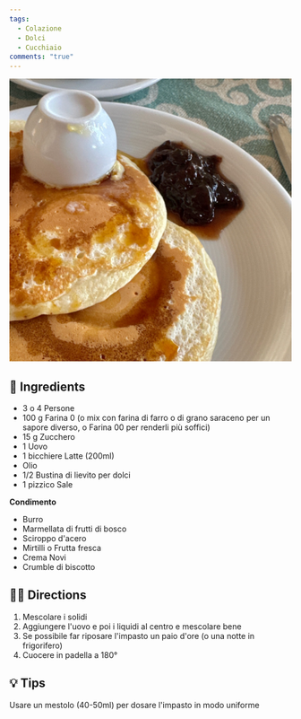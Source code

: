 ```yaml
---
tags:
  - Colazione
  - Dolci
  - Cucchiaio
comments: "true"
---
```


![](../images/pancakes.jpeg)

## 🧾 Ingredients

- 3 o 4 Persone
- 100 g Farina 0 (o mix con farina di farro o di grano saraceno per un sapore diverso, o Farina 00 per renderli più soffici)
- 15 g Zucchero
- 1 Uovo
- 1 bicchiere Latte (200ml)
- Olio
- 1/2 Bustina di lievito per dolci
- 1 pizzico Sale

**Condimento**
- Burro
- Marmellata di frutti di bosco
- Sciroppo d'acero
- Mirtilli o Frutta fresca
- Crema Novi
- Crumble di biscotto

## 👩‍🍳 Directions

1. Mescolare i solidi
2. Aggiungere l'uovo e poi i liquidi al centro e mescolare bene
3. Se possibile far riposare l'impasto un paio d'ore (o una notte in frigorifero)
4. Cuocere in padella a 180°

## 💡 Tips

Usare un mestolo (40-50ml) per dosare l'impasto in modo uniforme

